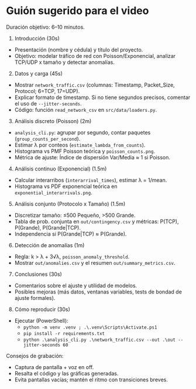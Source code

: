 # Guión sugerido para el video

Duración objetivo: 6–10 minutos.

1) Introducción (30s)
- Presentación (nombre y cédula) y título del proyecto.
- Objetivo: modelar tráfico de red con Poisson/Exponencial, analizar TCP/UDP x tamaño y detectar anomalías.

2) Datos y carga (45s)
- Mostrar `network_traffic.csv` (columnas: Timestamp, Packet_Size, Protocol; 6=TCP, 17=UDP).
- Explicar formato de timestamp. Si no tiene segundos precisos, comentar el uso de `--jitter-seconds`.
- Código: función `read_network_csv` en `src/data/loaders.py`.

3) Análisis discreto (Poisson) (2m)
- `analysis_cli.py`: agrupar por segundo, contar paquetes (`group_counts_per_second`).
- Estimar λ por conteos (`estimate_lambda_from_counts`).
- Histograma vs PMF Poisson teórica y `poisson_counts.png`.
- Métrica de ajuste: Índice de dispersión Var/Media ≈ 1 si Poisson.

4) Análisis continuo (Exponencial) (1.5m)
- Calcular interarribos (`interarrival_times`), estimar λ = 1/mean.
- Histograma vs PDF exponencial teórica en `exponential_interarrivals.png`.

5) Análisis conjunto (Protocolo x Tamaño) (1.5m)
- Discretizar tamaño: ≤500 Pequeño, >500 Grande.
- Tabla de prob. conjunta en `out/contingency.csv` y métricas: P(TCP), P(Grande), P(Grande|TCP).
- Independencia si P(Grande|TCP) ≈ P(Grande).

6) Detección de anomalías (1m)
- Regla: k > λ + 3√λ, `poisson_anomaly_threshold`.
- Mostrar `out/anomalies.csv` y el resumen `out/summary_metrics.csv`.

7) Conclusiones (30s)
- Comentarios sobre el ajuste y utilidad de modelos.
- Posibles mejoras (más datos, ventanas variables, tests de bondad de ajuste formales).

8) Cómo reproducir (30s)
- Ejecutar (PowerShell):
  - `python -m venv .venv ; .\.venv\Scripts\Activate.ps1`
  - `pip install -r requirements.txt`
  - `python .\analysis_cli.py .\network_traffic.csv --out .\out --jitter-seconds 60`

Consejos de grabación:
- Captura de pantalla + voz en off.
- Resalta el código y las gráficas generadas.
- Evita pantallas vacías; mantén el ritmo con transiciones breves.